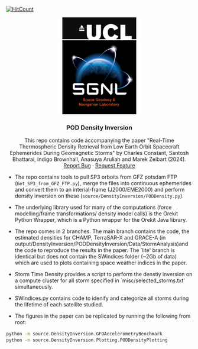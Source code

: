 [![HitCount](https://hits.dwyl.com/CharlesPlusC/ERP_tools.svg?style=flat-square&show=unique)](http://hits.dwyl.com/CharlesPlusC/PODDensity)

<p align="center">
  <img src="misc/UCL-logo-black.jpg" alt="University Logo" width="200"><br/>
  <img src="misc/SGNL_logo_ColouronBlack.jpg" alt="Research Group Logo" width="200">
</p>

<h3 align="center">POD Density Inversion</h3>

<p align="center">
    This repo contains code accompanying the paper "Real-Time Thermospheric Density Retrieval from Low Earth Orbit Spacecraft Ephemerides During Geomagnetic Storms" by Charles Constant, Santosh Bhattarai, Indigo Brownhall, Anasuya Aruliah and Marek Zeibart (2024).
  <br />
  <a href="https://github.com/CharlesPlusC/PODDensity/issues">Report Bug</a>
  ·
  <a href="https://github.com/CharlesPlusC/PODDensity/pulls">Request Feature</a>
</p>

- The repo contains tools to pull SP3 orboits from GFZ potsdam FTP (`Get_SP3_from_GFZ_FTP.py`), merge the files into continuous ephemerides and convert them to an interial-frame (J2000/EME2000) and perform density inversion on these (`source/DensityInversion/PODDensity.py`).
- The underlying library used for many of the computations (force modelling/frame transformations/ density model calls) is the Orekit Python Wrapper, which is a Python wrapper for the Orekit Java library.
- The repo comes in 2 branches. The main branch contains the code, the estimated densities for CHAMP, TerraSAR-X and GRACE-A (in output/DensityInversion/PODDensityInversion/Data/StormAnalysis)and the code to reproduce the results in the paper. The `lite' branch is identical but does not contain the SWindices folder (~2Gb of data) which are used to plots containing space weather indices in the paper.
- Storm Time Density provides a script to perform the denstiy inversion on a compute cluster for all storm specified in `misc/selected_storms.txt' simultaneously.
- SWIndices.py contains code to idenify and categorize all storms during the lifetime of each satellite studied.

- The figures in the paper can be replicated by running the following from root:
```zsh
python -m source.DensityInversion.GFOAccelerometryBenchmark
python -m source.DensityInversion.Plotting.PODDensityPlotting
```